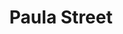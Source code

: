---
title: Paula Street
phone: (408) 287-7844
website: http://www.fpiliving.com/san-jose-folsom/paula-apts-multi-family-apartment-management/
management: FPI Management, Inc.
tags: []
---
